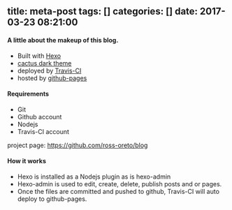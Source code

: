 title: meta-post
tags: []
categories: []
date: 2017-03-23 08:21:00
---
#### A little about the makeup of this blog.
- Built with [Hexo](https://hexo.io/)
- [cactus dark theme](https://github.com/probberechts/cactus-dark)
- deployed by [Travis-CI](https://travis-ci.org/)
- hosted by [github-pages](https://github.com/ross-oreto?tab=repositories)

####  Requirements
- Git
- Github account
- Nodejs
- Travis-CI account

project page: https://github.com/ross-oreto/blog

#### How it works
- Hexo is installed as a Nodejs plugin as is hexo-admin
- Hexo-admin is used to edit, create, delete, publish posts and or pages.
- Once the files are committed and pushed to github, Travis-CI will auto deploy to github-pages.